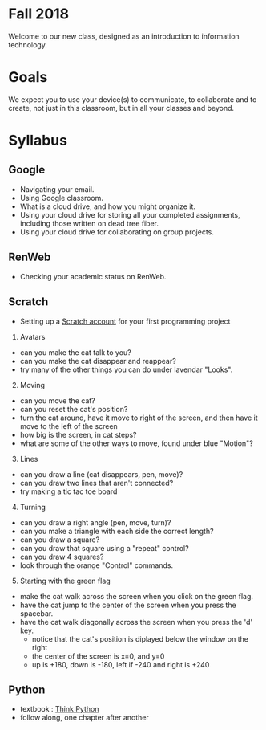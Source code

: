 # Fall 2018
Welcome to our new class, designed as an introduction to information technology.
# Goals
We expect you to use your device(s) to communicate, to collaborate and to create, not just in this classroom, but in all your classes and beyond.
# Syllabus
## Google
* Navigating your email.
* Using Google classroom.
* What is a cloud drive, and how you might organize it.
* Using your cloud drive for storing all your completed assignments, including those written on dead tree fiber.
* Using your cloud drive for collaborating on group projects.
## RenWeb
* Checking your academic status on RenWeb.
## Scratch
* Setting up a [Scratch account](https://scratch.mit.edu/) for your first programming project
1. Avatars
* can you make the cat talk to you?
* can you make the cat disappear and reappear?
* try many of the other things you can do under lavendar "Looks".
2. Moving
* can you move the cat?
* can you reset the cat's position?
* turn the cat around, have it move to right of the screen, and then have it move to the left of the screen
* how big is the screen, in cat steps?
* what are some of the other ways to move, found under blue "Motion"?
3. Lines
* can you draw a line (cat disappears, pen, move)?
* can you draw two lines that aren't connected?
* try making a tic tac toe board
4. Turning
* can you draw a right angle (pen, move, turn)?
* can you make a triangle with each side the correct length?
* can you draw a square?
* can you draw that square using a "repeat" control?
* can you draw 4 squares?
* look through the orange "Control" commands.
5. Starting with the green flag
* make the cat walk across the screen when you click on the green flag.
* have the cat jump to the center of the screen when you press the spacebar.
* have the cat walk diagonally across the screen when you press the 'd' key.
  * notice that the cat's position is diplayed below the window on the right
  * the center of the screen is x=0, and y=0
  * up is +180, down is -180, left if -240 and right is +240
## Python
* textbook : [Think Python](http://greenteapress.com/wp/think-python-2e/ "free pdf")
* follow along, one chapter after another
